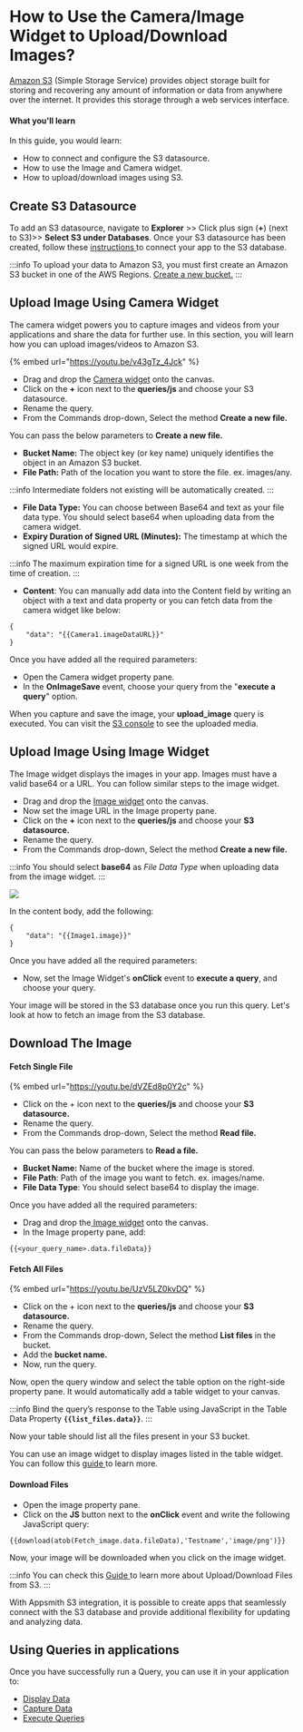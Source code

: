 # How to Use the Camera/Image Widget to Upload/Download Images?

[Amazon S3](https://aws.amazon.com/s3/?nc2=type\_a) (Simple Storage Service) provides object storage built for storing and recovering any amount of information or data from anywhere over the internet. It provides this storage through a web services interface.

#### **What you'll learn**&#x20;

In this guide, you would learn:&#x20;

* How to connect and configure the S3 datasource.&#x20;
* How to use the Image and Camera widget.&#x20;
* How to upload/download images using S3.

## Create S3 Datasource

To add an S3 datasource, navigate to **Explorer** >> Click plus sign (**+**) (next to S3)>> **Select S3 under Databases**. Once your S3 datasource has been created, follow these [instructions ](https://docs.appsmith.com/reference/datasources/querying-amazon-s3#connection-settings)to connect your app to the S3 database.

:::info
To upload your data to Amazon S3, you must first create an Amazon S3 bucket in one of the AWS Regions. [Create a new bucket.](https://docs.aws.amazon.com/AmazonS3/latest/userguide/create-bucket-overview.html)
:::

## Upload Image Using Camera Widget

The camera widget powers you to capture images and videos from your applications and share the data for further use. In this section, you will learn how you can upload images/videos to Amazon S3.

{% embed url="https://youtu.be/v43gTz_4Jck" %}

* Drag and drop the [Camera widget](https://docs.appsmith.com/reference/widgets/camera) onto the canvas.&#x20;
* Click on the **+** icon next to the **queries/js** and choose your S3 datasource.&#x20;
* Rename the query.&#x20;
* From the Commands drop-down, Select the method **Create a new file.**

You can pass the below parameters to **Create a new file.**&#x20;

* **Bucket Name:** The object key (or key name) uniquely identifies the object in an Amazon S3 bucket.
* **File Path:** Path of the location you want to store the file. ex. images/any.

:::info
Intermediate folders not existing will be automatically created.
:::

* **File Data Type:** You can choose between Base64 and text as your file data type. You should select base64 when uploading data from the camera widget.
* **Expiry Duration of Signed URL (Minutes):** The timestamp at which the signed URL would expire.

:::info
The maximum expiration time for a signed URL is one week from the time of creation.
:::

* **Content**: You can manually add data into the Content field by writing an object with a text and data property or you can fetch data from the camera widget like below:

```
{
	"data": "{{Camera1.imageDataURL}}"
}
```

Once you have added all the required parameters:

* Open the Camera widget property pane.
* In the **OnImageSave** event, choose your query from the "**execute a query**" option.&#x20;

When you capture and save the image, your **upload\_image** query is executed. You can visit the [S3 console](https://s3.console.aws.amazon.com/s3/home) to see the uploaded media.

## Upload Image Using Image Widget

The Image widget displays the images in your app. Images must have a valid base64 or a URL. You can follow similar steps to the image widget.

* Drag and drop the [Image widget](https://docs.appsmith.com/reference/widgets/image) onto the canvas.
* Now set the image URL in the Image property pane.&#x20;
* Click on the **+** icon next to the **queries/js** and choose your **S3 datasource.**&#x20;
* Rename the query.&#x20;
* From the Commands drop-down, Select the method **Create a new file.**

:::info
You should select **base64** as _File Data Type_ when uploading data from the image widget.
:::

<!-- <figure><img src="/img/uploads31.PNG" alt=""/><figcaption></figcaption></figure> -->
![](/img/uploads31.PNG)


In the content body, add the following:

```
{
	"data": "{{Image1.image}}"
}
```

Once you have added all the required parameters:

* Now, set the Image Widget's **onClick** event to **execute a query**, and choose your query.&#x20;

Your image will be stored in the S3 database once you run this query. Let's look at how to fetch an image from the S3 database.

## Download The Image

#### Fetch Single File

{% embed url="https://youtu.be/dVZEd8p0Y2c" %}

* Click on the + icon next to the **queries/js** and choose your **S3 datasource.**
* Rename the query.
* From the Commands drop-down, Select the method **Read file.**

You can pass the below parameters to **Read a file.**&#x20;

* **Bucket Name:** Name of the bucket where the image is stored.
* **File Path**: Path of the image you want to fetch. ex. images/name.
* **File Data Type**: You should select base64 to display the image.

Once you have added all the required parameters:

* Drag and drop the[ Image widget](https://docs.appsmith.com/reference/widgets/image) onto the canvas.
* In the Image property pane, add:

```
{{<your_query_name>.data.fileData}}
```

#### Fetch All Files

{% embed url="https://youtu.be/UzV5LZ0kvDQ" %}

* Click on the + icon next to the **queries/js** and choose your **S3 datasource.**&#x20;
* Rename the query.&#x20;
* From the Commands drop-down, Select the method **List files** in the bucket.&#x20;
* Add the **bucket name.**&#x20;
* Now, run the query.

Now, open the query window and select the table option on the right-side property pane. It would automatically add a table widget to your canvas.

:::info
Bind the query’s response to the Table using JavaScript in the Table Data Property **`{{list_files.data}}`**.
:::

Now your table should list all the files present in your S3 bucket.

You can use an image widget to display images listed in the table widget. You can follow this [guide ](https://docs.appsmith.com/learning-and-resources/how-to-guides/how-to-upload-to-s3)to learn more.

#### Download Files

* Open the image property pane.&#x20;
* Click on the **JS** button next to the **onClick** event and write the following JavaScript query:

```
{{download(atob(Fetch_image.data.fileData),'Testname','image/png')}}
```

Now, your image will be downloaded when you click on the image widget.

:::info
You can check this [Guide ](how-to-upload-to-s3.md)to learn more about Upload/Download Files from S3.&#x20;
:::

With Appsmith S3 integration, it is possible to create apps that seamlessly connect with the S3 database and provide additional flexibility for updating and analyzing data.

## Using Queries in applications&#x20;

Once you have successfully run a Query, you can use it in your application to:

* [Display Data ](../../core-concepts/data-access-and-binding/displaying-data-read/)
* [Capture Data ](../../core-concepts/data-access-and-binding/capturing-data-write/capture-form-data.md)
* [Execute Queries](../../core-concepts/data-access-and-binding/querying-a-database/)
